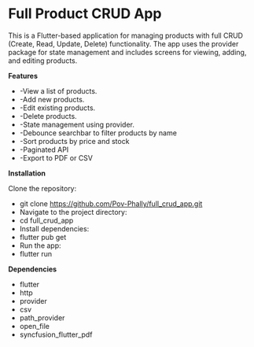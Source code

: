 # Full Product CRUD App

This is a Flutter-based application for managing products with full CRUD (Create, Read, Update, Delete) functionality. The app uses the provider package for state management and includes screens for viewing, adding, and editing products.

 **Features**

* -View a list of products.
* -Add new products.
* -Edit existing products.
* -Delete products.
* -State management using provider.
* -Debounce searchbar to filter products by name
* -Sort products by price and stock
* -Paginated API
* -Export to PDF or CSV

**Installation**

Clone the repository:
* git clone https://github.com/Pov-Phally/full_crud_app.git
* Navigate to the project directory:
* cd full_crud_app
* Install dependencies:
* flutter pub get
* Run the app:
* flutter run

**Dependencies**

* flutter
* http
* provider
* csv
* path_provider
* open_file
* syncfusion_flutter_pdf